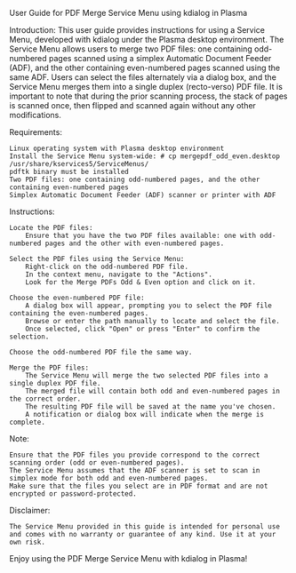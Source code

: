 User Guide for PDF Merge Service Menu using kdialog in Plasma

Introduction:
This user guide provides instructions for using a Service Menu, developed with kdialog under the Plasma desktop environment. The Service Menu allows users to merge two PDF files: one containing odd-numbered pages scanned using a simplex Automatic Document Feeder (ADF), and the other containing even-numbered pages scanned using the same ADF. Users can select the files alternately via a dialog box, and the Service Menu merges them into a single duplex (recto-verso) PDF file. It is important to note that during the prior scanning process, the stack of pages is scanned once, then flipped and scanned again without any other modifications.

Requirements:

    Linux operating system with Plasma desktop environment
    Install the Service Menu system-wide: # cp mergepdf_odd_even.desktop /usr/share/kservices5/ServiceMenus/
    pdftk binary must be installed
    Two PDF files: one containing odd-numbered pages, and the other containing even-numbered pages
    Simplex Automatic Document Feeder (ADF) scanner or printer with ADF

Instructions:

    Locate the PDF files:
        Ensure that you have the two PDF files available: one with odd-numbered pages and the other with even-numbered pages.

    Select the PDF files using the Service Menu:
        Right-click on the odd-numbered PDF file.
        In the context menu, navigate to the "Actions".
        Look for the Merge PDFs Odd & Even option and click on it.

    Choose the even-numbered PDF file:
        A dialog box will appear, prompting you to select the PDF file containing the even-numbered pages.
        Browse or enter the path manually to locate and select the file.
        Once selected, click "Open" or press "Enter" to confirm the selection.

    Choose the odd-numbered PDF file the same way.

    Merge the PDF files:
        The Service Menu will merge the two selected PDF files into a single duplex PDF file.
        The merged file will contain both odd and even-numbered pages in the correct order.
        The resulting PDF file will be saved at the name you've chosen.
        A notification or dialog box will indicate when the merge is complete.

Note:

    Ensure that the PDF files you provide correspond to the correct scanning order (odd or even-numbered pages).
    The Service Menu assumes that the ADF scanner is set to scan in simplex mode for both odd and even-numbered pages.
    Make sure that the files you select are in PDF format and are not encrypted or password-protected.

Disclaimer:

    The Service Menu provided in this guide is intended for personal use and comes with no warranty or guarantee of any kind. Use it at your own risk.

Enjoy using the PDF Merge Service Menu with kdialog in Plasma!
